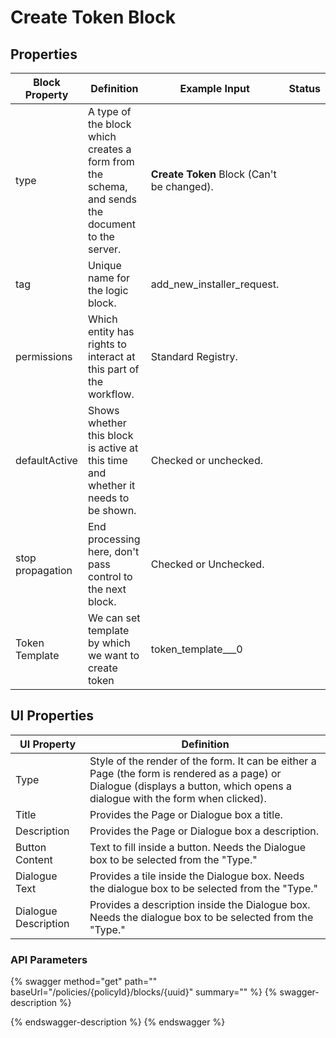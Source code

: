 # Create Token Block

## Properties

| Block Property   | Definition                                                                                      | Example Input                              | Status |
| ---------------- | ----------------------------------------------------------------------------------------------- | ------------------------------------------ | ------ |
| type             | A type of the block which creates a form from the schema, and sends the document to the server. | **Create Token** Block (Can't be changed). |        |
| tag              | Unique name for the logic block.                                                                | add\_new\_installer\_request.              |        |
| permissions      | Which entity has rights to interact at this part of the workflow.                               | Standard Registry.                         |        |
| defaultActive    | Shows whether this block is active at this time and whether it needs to be shown.               | Checked or unchecked.                      |        |
| stop propagation | End processing here, don't pass control to the next block.                                      | Checked or Unchecked.                      |        |
| Token Template   | We can set template by which we want to create token                                            | token\_template_\__0                       |        |

## UI Properties

| UI Property          | Definition                                                                                                                                                                    |
| -------------------- | ----------------------------------------------------------------------------------------------------------------------------------------------------------------------------- |
| Type                 | Style of the render of the form. It can be either a Page (the form is rendered as a page) or Dialogue (displays a button, which opens a dialogue with the form when clicked). |
| Title                | Provides the Page or Dialogue box a title.                                                                                                                                    |
| Description          | Provides the Page or Dialogue box a description.                                                                                                                              |
| Button Content       | Text to fill inside a button. Needs the Dialogue box to be selected from the "Type."                                                                                          |
| Dialogue Text        | Provides a tile inside the Dialogue box. Needs the dialogue box to be selected from the "Type."                                                                               |
| Dialogue Description | Provides a description inside the Dialogue box. Needs the dialogue box to be selected from the "Type."                                                                        |

### API Parameters

{% swagger method="get" path="" baseUrl="/policies/{policyId}/blocks/{uuid}" summary="" %}
{% swagger-description %}

{% endswagger-description %}
{% endswagger %}
